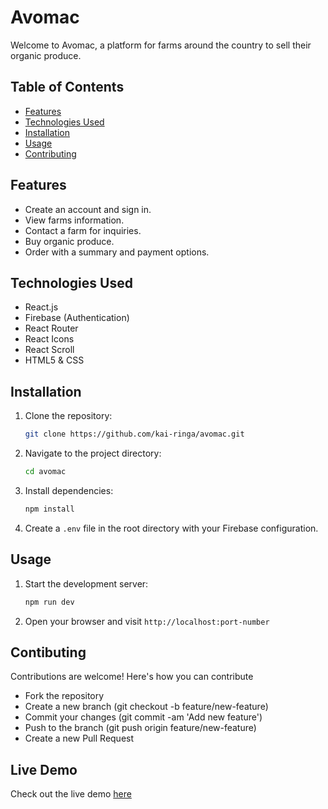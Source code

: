 # Avomac

Welcome to Avomac, a platform for farms around the country to sell their organic produce.

## Table of Contents

- [Features](#features)
- [Technologies Used](#technologies-used)
- [Installation](#installation)
- [Usage](#usage)
- [Contributing](#contributing)

## Features

- Create an account and sign in.
- View farms information.
- Contact a farm for inquiries.
- Buy organic produce.
- Order with a summary and payment options.

## Technologies Used

- React.js
- Firebase (Authentication)
- React Router
- React Icons
- React Scroll
- HTML5 & CSS

## Installation

1. Clone the repository:
   ```bash
   git clone https://github.com/kai-ringa/avomac.git
2. Navigate to the project directory:
   ```bash
   cd avomac
3. Install dependencies:
   ```bash
   npm install
4. Create a `.env` file in the root directory with your Firebase configuration.

## Usage

1. Start the development server:
   ```bash
   npm run dev
2. Open your browser and visit `http://localhost:port-number`

## Contibuting

Contributions are welcome! Here's how you can contribute
- Fork the repository
- Create a new branch (git checkout -b feature/new-feature)
- Commit your changes (git commit -am 'Add new feature')
- Push to the branch (git push origin feature/new-feature)
- Create a new Pull Request

## Live Demo

Check out the live demo [here](https://avomac.netlify.app)

